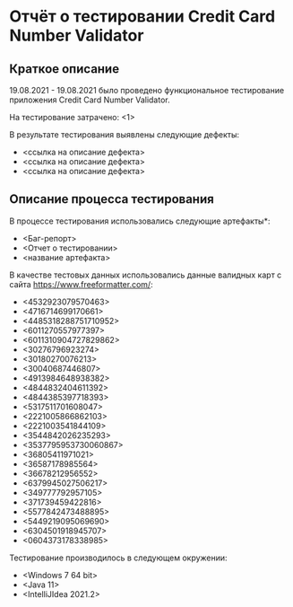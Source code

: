 # Отчёт о тестировании Credit Card Number Validator

## Краткое описание

19.08.2021 - 19.08.2021 было проведено функциональное тестирование приложения Credit Card Number Validator.

На тестирование затрачено: <1>

В результате тестирования выявлены следующие дефекты:
* <ссылка на описание дефекта>
* <ссылка на описание дефекта>
* <ссылка на описание дефекта>

## Описание процесса тестирования

В процессе тестирования использовались следующие артефакты*:
* <Баг-репорт>
* <Отчет о тестировании>
* <название артефакта>

В качестве тестовых данных использовались данные валидных карт с сайта https://www.freeformatter.com/:
* <4532923079570463>
* <4716714699170661>
* <4485318288751710952>
* <6011270557977397>
* <6011310904727829862>
* <30276796923274>
* <30180270076213>
* <30040687446807>
* <4913984648938382>
* <4844832404611392>
* <4844385397718393>
* <5317511701608047>
* <2221005866862103>
* <2221003541844109>
* <3544842026235293>
* <3537795953730060867>
* <36805411971021>
* <36587178985564>
* <36678212956552>
* <6379945027506217>
* <349777792957105>
* <371739459422816>
* <5577842473488895>
* <5449219095069690>
* <6304501918945707>
* <0604373178338985>

Тестирование производилось в следующем окружении:
* <Windows 7 64 bit>
* <Java 11>
* <IntelliJIdea 2021.2>
